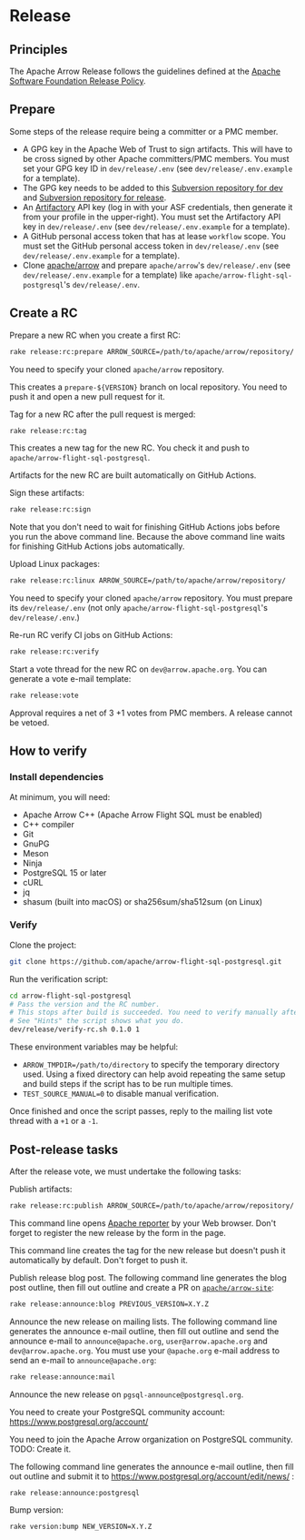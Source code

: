 <!--
  Licensed to the Apache Software Foundation (ASF) under one
  or more contributor license agreements.  See the NOTICE file
  distributed with this work for additional information
  regarding copyright ownership.  The ASF licenses this file
  to you under the Apache License, Version 2.0 (the
  "License"); you may not use this file except in compliance
  with the License.  You may obtain a copy of the License at

    http://www.apache.org/licenses/LICENSE-2.0

  Unless required by applicable law or agreed to in writing,
  software distributed under the License is distributed on an
  "AS IS" BASIS, WITHOUT WARRANTIES OR CONDITIONS OF ANY
  KIND, either express or implied.  See the License for the
  specific language governing permissions and limitations
  under the License.
-->

# Release

## Principles

The Apache Arrow Release follows the guidelines defined at the [Apache
Software Foundation Release
Policy](https://www.apache.org/legal/release-policy.html).

## Prepare

Some steps of the release require being a committer or a PMC member.

- A GPG key in the Apache Web of Trust to sign artifacts. This will
  have to be cross signed by other Apache committers/PMC members. You
  must set your GPG key ID in `dev/release/.env` (see
  `dev/release/.env.example` for a template).
- The GPG key needs to be added to this [Subversion repository for
  dev](https://dist.apache.org/repos/dist/dev/arrow/) and [Subversion
  repository for
  release](https://dist.apache.org/repos/dist/release/arrow/).
- An [Artifactory](https://apache.jfrog.io) API key (log in with your
  ASF credentials, then generate it from your profile in the
  upper-right). You must set the Artifactory API key in
  `dev/release/.env` (see `dev/release/.env.example` for a
  template).
- A GitHub personal access token that has at lease `workflow`
  scope. You must set the GitHub personal access token in
  `dev/release/.env` (see `dev/release/.env.example` for a template).
- Clone [apache/arrow](https://github.com/apache/arrow) and prepare
  `apache/arrow`'s `dev/release/.env` (see `dev/release/.env.example`
  for a template) like `apache/arrow-flight-sql-postgresql`'s
  `dev/release/.env`.

## Create a RC

Prepare a new RC when you create a first RC:

```bash
rake release:rc:prepare ARROW_SOURCE=/path/to/apache/arrow/repository/
```

You need to specify your cloned `apache/arrow` repository.

This creates a `prepare-${VERSION}` branch on local repository. You
need to push it and open a new pull request for it.

Tag for a new RC after the pull request is merged:

```bash
rake release:rc:tag
```

This creates a new tag for the new RC. You check it and push to
`apache/arrow-flight-sql-postgresql`.

Artifacts for the new RC are built automatically on GitHub Actions.

Sign these artifacts:

```bash
rake release:rc:sign
```

Note that you don't need to wait for finishing GitHub Actions jobs
before you run the above command line. Because the above command line
waits for finishing GitHub Actions jobs automatically.

Upload Linux packages:

```bash
rake release:rc:linux ARROW_SOURCE=/path/to/apache/arrow/repository/
```

You need to specify your cloned `apache/arrow` repository. You must
prepare its `dev/release/.env` (not only
`apache/arrow-flight-sql-postgresql`'s `dev/release/.env`.)

Re-run RC verify CI jobs on GitHub Actions:

```bash
rake release:rc:verify
```

Start a vote thread for the new RC on `dev@arrow.apache.org`. You can
generate a vote e-mail template:

```bash
rake release:vote
```

Approval requires a net of 3 +1 votes from PMC members. A release
cannot be vetoed.

## How to verify

### Install dependencies

At minimum, you will need:

- Apache Arrow C++ (Apache Arrow Flight SQL must be enabled)
- C++ compiler
- Git
- GnuPG
- Meson
- Ninja
- PostgreSQL 15 or later
- cURL
- jq
- shasum (built into macOS) or sha256sum/sha512sum (on Linux)

### Verify

Clone the project:

```bash
git clone https://github.com/apache/arrow-flight-sql-postgresql.git
```

Run the verification script:

```bash
cd arrow-flight-sql-postgresql
# Pass the version and the RC number.
# This stops after build is succeeded. You need to verify manually after it.
# See "Hints" the script shows what you do.
dev/release/verify-rc.sh 0.1.0 1
```

These environment variables may be helpful:

- `ARROW_TMPDIR=/path/to/directory` to specify the temporary directory
  used. Using a fixed directory can help avoid repeating the same
  setup and build steps if the script has to be run multiple times.
- `TEST_SOURCE_MANUAL=0` to disable manual verification.

Once finished and once the script passes, reply to the mailing list
vote thread with a `+1` or a `-1`.

## Post-release tasks

After the release vote, we must undertake the following tasks:

Publish artifacts:

```bash
rake release:rc:publish ARROW_SOURCE=/path/to/apache/arrow/repository/
```

This command line opens [Apache
reporter](https://reporter.apache.org/addrelease.html?arrow) by your
Web browser. Don't forget to register the new release by the form in
the page.

This command line creates the tag for the new release but doesn't push
it automatically by default. Don't forget to push it.

Publish release blog post. The following command line generates the
blog post outline, then fill out outline and create a PR on
[`apache/arrow-site`](https://github.com/apache/arrow-site):

```bash
rake release:announce:blog PREVIOUS_VERSION=X.Y.Z
```

Announce the new release on mailing lists. The following command line
generates the announce e-mail outline, then fill out outline and send
the announce e-mail to `announce@apache.org`, `user@arrow.apache.org`
and `dev@arrow.apache.org`. You must use your `@apache.org` e-mail
address to send an e-mail to `announce@apache.org`:

```bash
rake release:announce:mail
```

Announce the new release on `pgsql-announce@postgresql.org`.

You need to create your PostgreSQL community account:
https://www.postgresql.org/account/

You need to join the Apache Arrow organization on PostgreSQL community.
TODO: Create it.

The following command line generates the announce e-mail outline, then
fill out outline and submit it to
https://www.postgresql.org/account/edit/news/ :

```bash
rake release:announce:postgresql
```

Bump version:

```bash
rake version:bump NEW_VERSION=X.Y.Z
```
